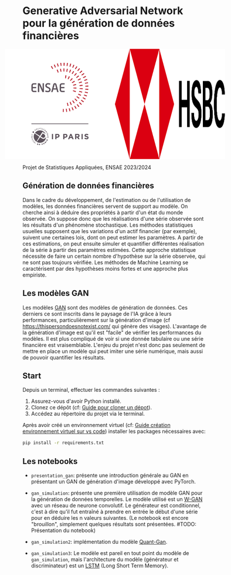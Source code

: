 # Generative Adversarial Network pour la génération de données financières

<div style="display: flex; justify-content: center;">
    <img src="img/ensae.png" alt="ENSAE" style="max-width: 300px;">
    <img src="img/hsbc.png" alt="HSBC" style="max-width: 300px;">
</div>

Projet de Statistiques Appliquées, ENSAE 2023/2024

## Génération de données financières

Dans le cadre du développement, de l'estimation ou de l'utilisation de modèles, les données financières servent de support au modèle. On cherche ainsi à déduire des propriétés à partir d'un état du monde observée. On suppose donc que les réalisations d'une série observée sont les résultats d'un phénomène stochastique. Les méthodes statistiques usuelles supposent que les variations d'un actif financier (par exemple), suivent une certaines lois, dont on peut estimer les paramètres. A partir de ces estimations, on peut ensuite simuler et quantifier différentes réalisation de la série à partir des paramètres estimées. Cette approche statistique nécessite de faire un certain nombre d'hypothèse sur la série observée, qui ne sont pas toujours vérifiée. Les méthodes de Machine Learning se caractérisent par des hypothèses moins fortes et une approche plus empiriste. 

## Les modèles GAN

Les modèles [GAN](https://arxiv.org/pdf/1406.2661.pdf) sont des modèles de génération de données. Ces derniers ce sont inscrits dans le paysage de l'IA grâce à leurs performances, particulièrement sur la génération d'image (cf https://thispersondoesnotexist.com/ qui génère des visages). L'avantage de la génération d'image est qu'il est "facile" de vérifier les performances du modèles. Il est plus compliqué de voir si une donnée tabulaire ou une série financière est vraisemblable. L'enjeu du projet n'est donc pas seulement de mettre en place un modèle qui peut imiter une série numérique, mais aussi de pouvoir quantifier les résultats.


## Start
Depuis un terminal, effectuer les commandes suivantes :

1. Assurez-vous d'avoir Python installé.
2. Clonez ce dépôt (cf: [Guide pour cloner un dépot](https://docs.github.com/fr/repositories/creating-and-managing-repositories/cloning-a-repository)).
3. Accédez au répertoire du projet via le terminal.

Après avoir créé un environnement virtuel (cf: [Guide création environnement virtuel sur vs code](https://code.visualstudio.com/docs/python/environments)) installer les packages nécessaires avec:

```bash
pip install -r requirements.txt
```

## Les notebooks

* ``presentation_gan``: présente une introduction générale au GAN en présentant un GAN de génération d'image développé avec PyTorch. 

* ``gan_simulation``: présente une première utilisation de modèle GAN pour la génération de données temporelles. Le modèle utilisé est un [W-GAN](https://arxiv.org/pdf/1701.07875.pdf) avec un réseau de neurone convolutif. Le générateur est conditionnel, c'est à dire qu'il fut entraîné à prendre en entrée le début d'une série pour en déduire les n valeurs suivantes. (Le notebook est encore "brouillon", simplement quelques résultats sont présentées. #TODO: Présentation du notebook)

* ``gan_simulation2``: implémentation du modèle [Quant-Gan](https://arxiv.org/pdf/1907.06673.pdf).

* ``gan_simulation3``: Le modèle est pareil en tout point du modèle de ``gan_simulation``, mais l'architecture du modèle (générateur et discriminateur) est un [LSTM](https://deeplearning.cs.cmu.edu/F23/document/readings/LSTM.pdf) (Long Short Term Memory). 

